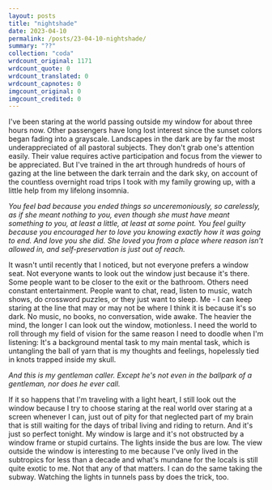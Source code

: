 ```yaml
---
layout: posts
title: "nightshade"
date: 2023-04-10
permalink: /posts/23-04-10-nightshade/
summary: "??"
collection: "coda"
wrdcount_original: 1171
wrdcount_quote: 0
wrdcount_translated: 0
wrdcount_capnotes: 0
imgcount_original: 0
imgcount_credited: 0
---
```

I've been staring at the world passing outside my window for about three hours now. Other passengers have long lost interest since the sunset colors began fading into a grayscale. Landscapes in the dark are by far the most underappreciated of all pastoral subjects. They don't grab one's attention easily. Their value requires active participation and focus from the viewer to be appreciated. But I've trained in the art through hundreds of hours of gazing at the line between the dark terrain and the dark sky, on account of the countless overnight road trips I took with my family growing up, with a little help from my lifelong insomnia.

<div class="left-line">
<em>You feel bad because you ended things so unceremoniously, so carelessly, as if she meant nothing to you, even though she must have meant something to you, at least a little, at least at some point. You feel guilty because you encouraged her to love you knowing exactly how it was going to end. And love you she did. She loved you from a place where reason isn't allowed in, and self-preservation is just out of reach.</em>
</div>

It wasn't until recently that I noticed, but not everyone prefers a window seat. Not everyone wants to look out the window just because it's there. Some people want to be closer to the exit or the bathroom. Others need constant entertainment. People want to chat, read, listen to music, watch shows, do crossword puzzles, or they just want to sleep. Me - I can keep staring at the line that may or may not be where I think it is because it's so dark. No music, no books, no conversation, wide awake. The heavier the mind, the longer I can look out the window, motionless. I need the world to roll through my field of vision for the same reason I need to doodle when I'm listening: It's a background mental task to my main mental task, which is untangling the ball of yarn that is my thoughts and feelings, hopelessly tied in knots trapped inside my skull.

<div class="left-line">
<em>And this is my gentleman caller. Except he's not even in the ballpark of a gentleman, nor does he ever call.</em>
</div>

If it so happens that I'm traveling with a light heart, I still look out the window because I try to choose staring at the real world over staring at a screen whenever I can, just out of pity for that neglected part of my brain that is still waiting for the days of tribal living and riding to return. And it's just so perfect tonight. My window is large and it's not obstructed by a window frame or stupid curtains. The lights inside the bus are low. The view outside the window is interesting to me because I've only lived in the subtropics for less than a decade and what's mundane for the locals is still quite exotic to me. Not that any of that matters. I can do the same taking the subway. Watching the lights in tunnels pass by does the trick, too.
